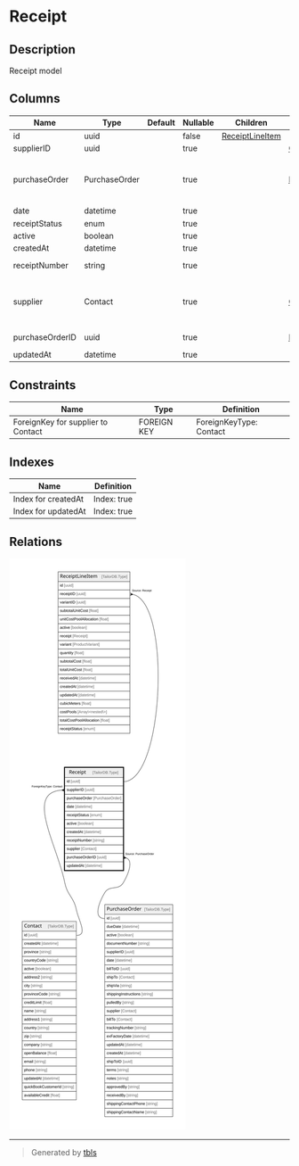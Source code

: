 # Receipt

## Description

Receipt model

## Columns

| Name | Type | Default | Nullable | Children | Parents | Comment |
| ---- | ---- | ------- | -------- | -------- | ------- | ------- |
| id | uuid |  | false | [ReceiptLineItem](ReceiptLineItem.md) |  |  |
| supplierID | uuid |  | true |  | [Contact](Contact.md) | Supplier ID |
| purchaseOrder | PurchaseOrder |  | true |  | [PurchaseOrder](PurchaseOrder.md) | PurchaseOrder model. PurchaseOrder and this model is n:1. |
| date | datetime |  | true |  |  | date |
| receiptStatus | enum |  | true |  |  | inventoryType |
| active | boolean |  | true |  |  | active |
| createdAt | datetime |  | true |  |  | createdAt |
| receiptNumber | string |  | true |  |  | Receipt number |
| supplier | Contact |  | true |  | [Contact](Contact.md) | Supplier model. Supplier and this model is n:1. |
| purchaseOrderID | uuid |  | true |  | [PurchaseOrder](PurchaseOrder.md) | purchaseOrder ID |
| updatedAt | datetime |  | true |  |  | updatedAt |

## Constraints

| Name | Type | Definition |
| ---- | ---- | ---------- |
| ForeignKey for supplier to Contact | FOREIGN KEY | ForeignKeyType: Contact |

## Indexes

| Name | Definition |
| ---- | ---------- |
| Index for createdAt | Index: true |
| Index for updatedAt | Index: true |

## Relations

![er](Receipt.svg)

---

> Generated by [tbls](https://github.com/k1LoW/tbls)
